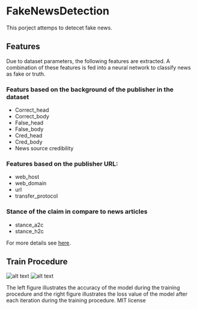 # FakeNewsDetection
This porject attemps to detecet fake news. 

## Features
Due to dataset parameters, the following features are extracted. A combination of these features is fed into a neural network to classify news as fake or truth.

### Featurs based on the background of the publisher in the dataset
- Correct_head
- Correct_body
- False_head
- False_body
- Cred_head
- Cred_body
- News source credibility 

### Features based on the publisher URL:
- web_host
- web_domain
- url
- transfer_protocol

### Stance of the claim in compare to news articles
- stance_a2c
- stance_h2c

For more details see [here](https://github.com/mahsaghn/Persian_Stance_Detection).

## Train Procedure
![alt text](https://github.com/mahsaghn/FakeNewsDetection/blob/main/acc.png)
![alt text](https://github.com/mahsaghn/FakeNewsDetection/blob/main/loss.png) 

The left figure illustrates the accuracy of the model during the training procedure and the right figure illustrates the loss value of the model after each iteration during the training procedure.
MIT license
